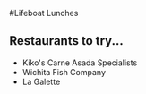 #Lifeboat Lunches

## Restaurants to try...
 - Kiko's Carne Asada Specialists
 - Wichita Fish Company
 - La Galette
